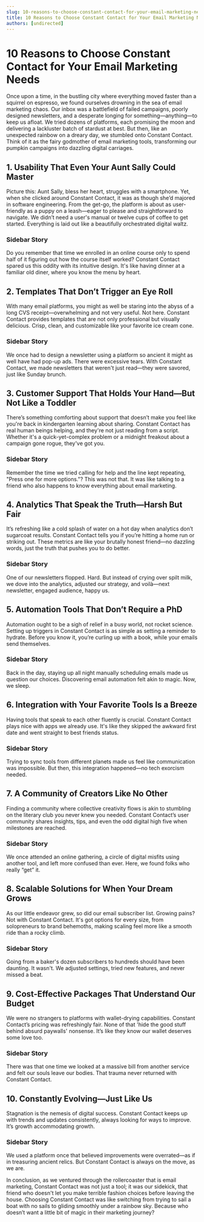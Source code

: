 ```yaml
---
slug: 10-reasons-to-choose-constant-contact-for-your-email-marketing-needs
title: 10 Reasons to Choose Constant Contact for Your Email Marketing Needs
authors: [undirected]
---
```



# 10 Reasons to Choose Constant Contact for Your Email Marketing Needs

Once upon a time, in the bustling city where everything moved faster than a squirrel on espresso, we found ourselves drowning in the sea of email marketing chaos. Our inbox was a battlefield of failed campaigns, poorly designed newsletters, and a desperate longing for something—anything—to keep us afloat. We tried dozens of platforms, each promising the moon and delivering a lackluster batch of stardust at best. But then, like an unexpected rainbow on a dreary day, we stumbled onto Constant Contact. Think of it as the fairy godmother of email marketing tools, transforming our pumpkin campaigns into dazzling digital carriages.

## 1. Usability That Even Your Aunt Sally Could Master

Picture this: Aunt Sally, bless her heart, struggles with a smartphone. Yet, when she clicked around Constant Contact, it was as though she’d majored in software engineering. From the get-go, the platform is about as user-friendly as a puppy on a leash—eager to please and straightforward to navigate. We didn’t need a user's manual or twelve cups of coffee to get started. Everything is laid out like a beautifully orchestrated digital waltz.

### Sidebar Story

Do you remember that time we enrolled in an online course only to spend half of it figuring out how the course itself worked? Constant Contact spared us this oddity with its intuitive design. It's like having dinner at a familiar old diner, where you know the menu by heart.

## 2. Templates That Don’t Trigger an Eye Roll

With many email platforms, you might as well be staring into the abyss of a long CVS receipt—overwhelming and not very useful. Not here. Constant Contact provides templates that are not only professional but visually delicious. Crisp, clean, and customizable like your favorite ice cream cone.

### Sidebar Story

We once had to design a newsletter using a platform so ancient it might as well have had pop-up ads. There were excessive tears. With Constant Contact, we made newsletters that weren't just read—they were savored, just like Sunday brunch.

## 3. Customer Support That Holds Your Hand—But Not Like a Toddler

There’s something comforting about support that doesn’t make you feel like you're back in kindergarten learning about sharing. Constant Contact has real human beings helping, and they're not just reading from a script. Whether it's a quick-yet-complex problem or a midnight freakout about a campaign gone rogue, they've got you.

### Sidebar Story

Remember the time we tried calling for help and the line kept repeating, "Press one for more options."? This was not that. It was like talking to a friend who also happens to know everything about email marketing.

## 4. Analytics That Speak the Truth—Harsh But Fair

It’s refreshing like a cold splash of water on a hot day when analytics don’t sugarcoat results. Constant Contact tells you if you’re hitting a home run or striking out. These metrics are like your brutally honest friend—no dazzling words, just the truth that pushes you to do better.

### Sidebar Story

One of our newsletters flopped. Hard. But instead of crying over spilt milk, we dove into the analytics, adjusted our strategy, and voilà—next newsletter, engaged audience, happy us.

## 5. Automation Tools That Don’t Require a PhD

Automation ought to be a sigh of relief in a busy world, not rocket science. Setting up triggers in Constant Contact is as simple as setting a reminder to hydrate. Before you know it, you’re curling up with a book, while your emails send themselves.

### Sidebar Story

Back in the day, staying up all night manually scheduling emails made us question our choices. Discovering email automation felt akin to magic. Now, we sleep.

## 6. Integration with Your Favorite Tools Is a Breeze

Having tools that speak to each other fluently is crucial. Constant Contact plays nice with apps we already use. It's like they skipped the awkward first date and went straight to best friends status.

### Sidebar Story

Trying to sync tools from different planets made us feel like communication was impossible. But then, this integration happened—no tech exorcism needed.

## 7. A Community of Creators Like No Other

Finding a community where collective creativity flows is akin to stumbling on the literary club you never knew you needed. Constant Contact’s user community shares insights, tips, and even the odd digital high five when milestones are reached.

### Sidebar Story

We once attended an online gathering, a circle of digital misfits using another tool, and left more confused than ever. Here, we found folks who really “get” it.

## 8. Scalable Solutions for When Your Dream Grows

As our little endeavor grew, so did our email subscriber list. Growing pains? Not with Constant Contact. It's got options for every size, from solopreneurs to brand behemoths, making scaling feel more like a smooth ride than a rocky climb.

### Sidebar Story

Going from a baker's dozen subscribers to hundreds should have been daunting. It wasn't. We adjusted settings, tried new features, and never missed a beat.

## 9. Cost-Effective Packages That Understand Our Budget

We were no strangers to platforms with wallet-drying capabilities. Constant Contact’s pricing was refreshingly fair. None of that 'hide the good stuff behind absurd paywalls' nonsense. It’s like they know our wallet deserves some love too.

### Sidebar Story

There was that one time we looked at a massive bill from another service and felt our souls leave our bodies. That trauma never returned with Constant Contact.

## 10. Constantly Evolving—Just Like Us

Stagnation is the nemesis of digital success. Constant Contact keeps up with trends and updates consistently, always looking for ways to improve. It’s growth accommodating growth.

### Sidebar Story

We used a platform once that believed improvements were overrated—as if in treasuring ancient relics. But Constant Contact is always on the move, as we are.

In conclusion, as we ventured through the rollercoaster that is email marketing, Constant Contact was not just a tool; it was our sidekick, that friend who doesn't let you make terrible fashion choices before leaving the house. Choosing Constant Contact was like switching from trying to sail a boat with no sails to gliding smoothly under a rainbow sky. Because who doesn’t want a little bit of magic in their marketing journey?